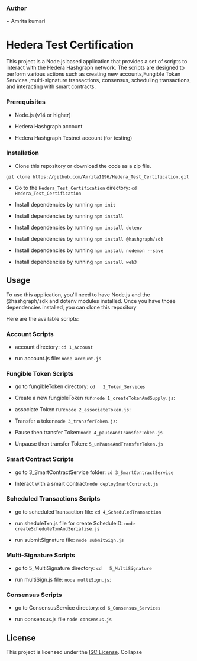 ### Author
~ Amrita kumari
# Hedera Test Certification

This project is a Node.js based application that provides a set of scripts to interact with the Hedera Hashgraph network. The scripts are designed to perform various actions such as creating new accounts,Fungible Token Services ,multi-signature transactions, consensus, scheduling transactions, and interacting with smart contracts.

### Prerequisites

- Node.js (v14 or higher)

- Hedera Hashgraph account

- Hedera Hashgraph Testnet account (for testing)

### Installation

- Clone this repository or download the code as a zip file.

`git clone https://github.com/Amrita1196/Hedera_Test_Certification.git `

- Go to the `Hedera_Test_Certification` directory: `cd Hedera_Test_Certification`

- Install dependencies by running `npm init`
- Install dependencies by running `npm install`
- Install dependencies by running `npm install dotenv`
- Install dependencies by running `npm install @hashgraph/sdk`
- Install dependencies by running `npm install nodemon --save`
- Install dependencies by running `npm install web3`


## Usage
To use this application, you'll need to have Node.js and the @hashgraph/sdk and dotenv modules installed. Once you have those dependencies installed, you can clone this repository

Here are the available scripts:

### Account Scripts

- account directory: `cd 1_Account`

- run account.js file: `node account.js`

### Fungible Token Scripts

- go to fungibleToken directory: `cd   2_Token_Services`

- Create a new fungibleToken run:`node 1_createTokenAndSupply.js`:

- associate Token run:`node 2_associateToken.js`:

- Transfer a token`node 3_transferToken.js`:

- Pause then transfer Token:`node 4_pauseAndTransferToken.js`

- Unpause then transfer Token: `5_unPauseAndTransferToken.js`

### Smart Contract Scripts
- go to 3_SmartContractService folder: `cd 3_SmartContractService`

- Interact with a smart contract`node deploySmartContract.js`

### Scheduled Transactions Scripts

- go to scheduledTransaction file: `cd 4_ScheduledTransaction`

- run sheduleTxn.js file for create ScheduleID: `node createScheduleTxnAndSerialise.js`

- run submitSignature file: `node submitSign.js`

### Multi-Signature Scripts

- go to 5_MultiSignature directory: `cd   5_MultiSignature`

-  run multiSign.js file: `node multiSign.js`: 

### Consensus Scripts

- go to ConsensusService directory:`cd 6_Consensus_Services`

- run consensus.js file `node consensus.js`


## License

This project is licensed under the [ISC License](https://opensource.org/licenses/ISC).
Collapse